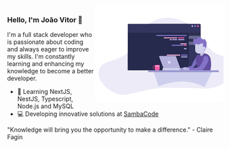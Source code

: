 <img align="right" src="https://github.com/frooszy/frooszy/blob/main/images/illustration.png" width="300">

### Hello, I'm João Vitor 👋

I'm a full stack developer who is passionate about coding and always eager to improve my skills. I'm constantly learning and enhancing my knowledge to become a better developer.

- 📕 Learning NextJS, NestJS, Typescript, Node.js and MySQL
- 💻 Developing innovative solutions at [SambaCode](https://sambacode.com.br/github)

"Knowledge will bring you the opportunity to make a difference." - Claire Fagin
